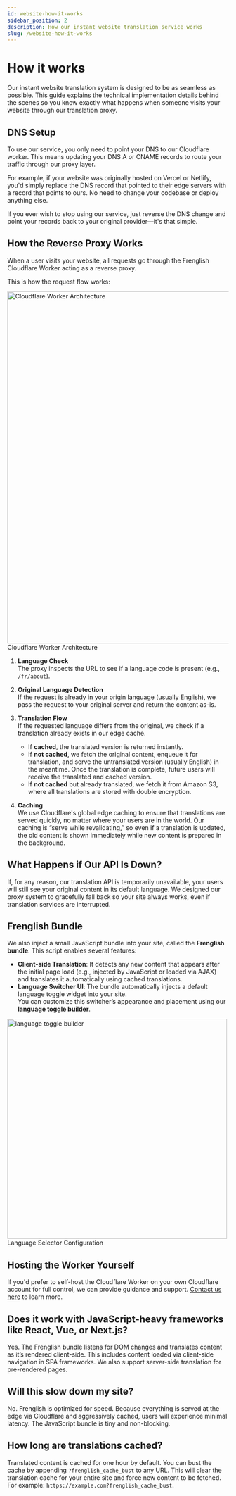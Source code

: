 ```yaml
---
id: website-how-it-works
sidebar_position: 2
description: How our instant website translation service works
slug: /website-how-it-works
---
```


# How it works

Our instant website translation system is designed to be as seamless as possible. This guide explains the technical implementation details behind the scenes so you know exactly what happens when someone visits your website through our translation proxy.

## DNS Setup

To use our service, you only need to point your DNS to our Cloudflare worker. This means updating your DNS A or CNAME records to route your traffic through our proxy layer.

For example, if your website was originally hosted on Vercel or Netlify, you'd simply replace the DNS record that pointed to their edge servers with a record that points to ours. No need to change your codebase or deploy anything else.

If you ever wish to stop using our service, just reverse the DNS change and point your records back to your original provider—it's that simple.

## How the Reverse Proxy Works

When a user visits your website, all requests go through the Frenglish Cloudflare Worker acting as a reverse proxy.

This is how the request flow works:

<div style={{ textAlign: 'center' }}>
  <div style={{ display: 'inline-block', textAlign: 'left' }}>
    <img src="/assets/cloudflare_worker_diag.png" alt="Cloudflare Worker Architecture" width="800" />
    <div style={{ fontSize: '0.9rem', color: '#666', marginTop: '1px' }}>
      Cloudflare Worker Architecture
    </div>
  </div>
</div>

1. **Language Check**  
   The proxy inspects the URL to see if a language code is present (e.g., `/fr/about`).

2. **Original Language Detection**  
   If the request is already in your origin language (usually English), we pass the request to your original server and return the content as-is.

3. **Translation Flow**  
   If the requested language differs from the original, we check if a translation already exists in our edge cache.

   - If **cached**, the translated version is returned instantly.
   - If **not cached**, we fetch the original content, enqueue it for translation, and serve the untranslated version (usually English) in the meantime. Once the translation is complete, future users will receive the translated and cached version.
   - If **not cached** but already translated, we fetch it from Amazon S3, where all translations are stored with double encryption.

4. **Caching**  
   We use Cloudflare's global edge caching to ensure that translations are served quickly, no matter where your users are in the world. Our caching is “serve while revalidating,” so even if a translation is updated, the old content is shown immediately while new content is prepared in the background.

## What Happens if Our API Is Down?

If, for any reason, our translation API is temporarily unavailable, your users will still see your original content in its default language. We designed our proxy system to gracefully fall back so your site always works, even if translation services are interrupted.

## Frenglish Bundle

We also inject a small JavaScript bundle into your site, called the **Frenglish bundle**. This script enables several features:

- **Client-side Translation**: It detects any new content that appears after the initial page load (e.g., injected by JavaScript or loaded via AJAX) and translates it automatically using cached translations.
- **Language Switcher UI**: The bundle automatically injects a default language toggle widget into your site.  
  You can customize this switcher’s appearance and placement using our **language toggle builder**.

<div style={{ textAlign: 'center' }}>
  <div style={{ display: 'inline-block', textAlign: 'left' }}>
    <img src="/assets/language-selector-config.png" alt="language toggle builder" width="500" />
    <div style={{ fontSize: '0.9rem', color: '#666', marginTop: '1px' }}>
      Language Selector Configuration
    </div>
  </div>
</div>

## Hosting the Worker Yourself

If you'd prefer to self-host the Cloudflare Worker on your own Cloudflare account for full control, we can provide guidance and support. [Contact us here](https://www.frenglish.ai/en/contact) to learn more.

## Does it work with JavaScript-heavy frameworks like React, Vue, or Next.js?

Yes. The Frenglish bundle listens for DOM changes and translates content as it’s rendered client-side. This includes content loaded via client-side navigation in SPA frameworks. We also support server-side translation for pre-rendered pages.

## Will this slow down my site?

No. Frenglish is optimized for speed. Because everything is served at the edge via Cloudflare and aggressively cached, users will experience minimal latency. The JavaScript bundle is tiny and non-blocking.

## How long are translations cached?

Translated content is cached for one hour by default. You can bust the cache by appending `?frenglish_cache_bust` to any URL. This will clear the translation cache for your entire site and force new content to be fetched.  
For example: `https://example.com?frenglish_cache_bust`.